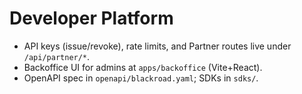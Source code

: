 # Developer Platform
- API keys (issue/revoke), rate limits, and Partner routes live under `/api/partner/*`.
- Backoffice UI for admins at `apps/backoffice` (Vite+React).
- OpenAPI spec in `openapi/blackroad.yaml`; SDKs in `sdks/`.
